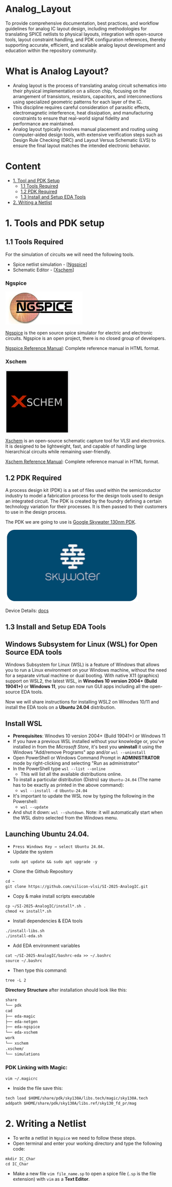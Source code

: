 # Analog_Layout
To provide comprehensive documentation, best practices, and workflow guidelines for analog IC layout design, including methodologies for translating SPICE netlists to physical layouts, integration with open-source tools, layout constraint handling, and PDK configuration references, thereby supporting accurate, efficient, and scalable analog layout development and education within the repository community.

# What is Analog Layout?
- Analog layout is the process of translating analog circuit schematics into their physical implementation on a silicon chip, focusing on the arrangement of transistors, resistors, capacitors, and interconnections using specialized geometric patterns for each layer of the IC.
- This discipline requires careful consideration of parasitic effects, electromagnetic interference, heat dissipation, and manufacturing constraints to ensure that real-world signal fidelity and performance are maintained.
- Analog layout typically involves manual placement and routing using computer-aided design tools, with extensive verification steps such as Design Rule Checking (DRC) and Layout Versus Schematic (LVS) to ensure the final layout matches the intended electronic behavior.

# Content
- [1. Tool and PDK Setup](#1-tools-and-pdk-setup)
  - [1.1 Tools Required](#11-tools-required)
  - [1.2 PDK Required](#12-pdk-required)
  - [1.3 Install and Setup EDA Tools](#13-install-and-setup-eda-tools)
- [2. Writing a Netlist](#2-writing-a-netlist)





# 1. Tools and PDK setup

## 1.1 Tools Required
For the simulation of circuits we will need the following tools.
- Spice netlist simulation - [[Ngspice](https://ngspice.sourceforge.io/)]
- Schematic Editor - [[Xschem](https://xschem.sourceforge.io/stefan/index.html)]

### Ngspice
![Diagram](Doc/nglogo.jpg)

[Ngspice](http://ngspice.sourceforge.net/devel.html) is the open source spice simulator for electric and electronic circuits. Ngspice is an open project, there is no closed group of developers.

[Ngspice Reference Manual](https://ngspice.sourceforge.io/docs/ngspice-html-manual/manual.xhtml): Complete reference manual in HTML format.

### Xschem
![Diagram](Doc/xschem_logo.png)

[Xschem](https://xschem.sourceforge.io/stefan/) is an open-source schematic capture tool for VLSI and electronics. It is designed to be lightweight, fast, and capable of handling large hierarchical circuits while remaining user-friendly.

[Xschem Reference Manual](https://xschem.sourceforge.io/stefan/xschem_man/xschem_man.html): Complete reference manual in HTML format.

## 1.2 PDK Required

A process design kit (PDK) is a set of files used within the semiconductor industry to model a fabrication process for the design tools used to design an integrated circuit. The PDK is created by the foundry defining a certain technology variation for their processes. It is then passed to their customers to use in the design process.

The PDK we are going to use is [Google Skywater 130nm PDK](https://skywater-pdk.readthedocs.io/en/main/).

![Diagram](Doc/Skywater130.png)

Device Details: [docs](https://skywater-pdk.readthedocs.io/en/main/rules/device-details.html)

## 1.3 Install and Setup EDA Tools
## Windows Subsystem for Linux (WSL) for Open Source EDA tools

Windows Subsystem for Linux (WSL) is a feature of Windows that allows you to run a Linux environment on your Windows machine, without the need for a separate virtual machine or dual booting. With native X11 (graphics) support on WSL2, the latest WSL, in **Winodws 10 version 2004+ (Build 19041+)** or **Windows 11**, you can now run GUI apps including all the open-source EDA tools.

Now we will share instructions for installing WSL2 on Winodws 10/11 and install the EDA tools on a **Ubuntu 24.04** distribution.

## Install WSL
- **Prerequisites**: Winodws 10 version 2004+ (Build 19041+) or Windows 11
- If you have a previous WSL installed without your knowledge or, you've installed in from the _Microsoft Store_, it's best you **uninstall** it using the Windows "Add/remove Programs" app and/or `wsl --uninstall`
- Open PowerShell or Windows Command Prompt in **ADMINISTRATOR** mode by right-clicking and selecting "Run as administrator"
- In the PowerShell type `wsl --list --online`
  - This will list all the available distributions online. 
- To install a particular distribution (Distro) say `Ubuntu-24.04` (The name has to be exactly as printed in the above command):
  - `wsl --install -d Ubuntu-24.04`
- It's important to update the WSL now by typing the following in the Powershell:
  - `wsl --update`
- And shut it down: `wsl --shutdown`. Note: it will automatically start when the WSL distro selected from the Windows menu.

## Launching Ubuntu 24.04. 

- `Press Windows Key → select Ubuntu 24.04.`
- Update the system
```
  sudo apt update && sudo apt upgrade -y
```
- Clone the Github Repository
```
cd ~
git clone https://github.com/silicon-vlsi/SI-2025-AnalogIC.git

```
- Copy & make install scripts executable
```
cp ~/SI-2025-AnalogIC/install*.sh .
chmod +x install*.sh
```
- Install dependencies & EDA tools
```
./install-libs.sh
./install-eda.sh
```
- Add EDA environment variables
```
cat ~/SI-2025-AnalogIC/bashrc-eda >> ~/.bashrc
source ~/.bashrc
```
- Then type this command: 
``` 
tree -L 2
```
**Directory Structure** after installation should look like this:
```bash
share
└── pdk
cad
├── eda-magic
├── eda-netgen
├── eda-ngspice
└── eda-xschem
work
└── xschem
.xschem/
└── simulations
```
### PDK Linking with Magic:

```
vim ~/.magicrc
```
- Inside the file save this:
```
tech load $HOME/share/pdk/sky130A/libs.tech/magic/sky130A.tech
addpath $HOME/share/pdk/sky130A/libs.ref/sky130_fd_pr/mag
```

# 2. Writing a Netlist
- To write a netlist in ``Ngspice`` we need to follow these steps.
- Open terminal and enter your working directory and type the following code:
```
mkdir IC_Char
cd IC_Char
```
- Make a new file ``vim file_name.sp`` to open a spice file (`.sp` is the file extension) with ``vim`` as a **Text Editor**. 

